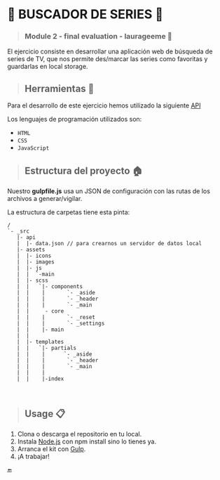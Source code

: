 # :movie_camera: BUSCADOR DE SERIES   :movie_camera:


>### Module 2 - final evaluation - laurageeme :rocket:

El ejercicio consiste en desarrollar una aplicación web de búsqueda de series de TV, que nos permite des/marcar las series como favoritas y guardarlas en local storage.

>## Herramientas  :wrench:

Para el desarrollo de este ejercicio hemos utilizado la siguiente [API](http://www.tvmaze.com/api#show-search)

Los lenguajes de programación utilizados son:
   - `HTML`
   - `CSS`
   - `JavaScript`


 >## Estructura del proyecto  :house:

Nuestro **gulpfile.js** usa un JSON de configuración con las rutas de los archivos a generar/vigilar.

La estructura de carpetas tiene esta pinta:

```
/
`- _src
   |- api
   |  |- data.json // para crearnos un servidor de datos local
   |- assets
   |  |- icons
   |  |- images
   |  |- js
   |  |  `-main
   |  |- scss
   |  |   `|- components
   |  |    |       `- _aside
   |  |    |       `- _header
   |  |    |       `- _main
   |  |     - core
   |  |    |       `- _reset
   |  |    |       `- _settings
   |  |    |- main
   |  |
   |  |- templates
   |  |   `|- partials
   |  |    |      `- _aside
   |  |    |       `- _header
   |  |    |       `- _main
   |  |    |
   |  |    |-index

   
```

>## Usage :clipboard:
1. Clona o descarga el repositorio en tu local.
2. Instala [Node.js](https://nodejs.org/es/) con npm install sino lo tienes ya.
3. Arranca el kit con [Gulp](https://gulpjs.com/).
4. ¡A trabajar!




:end: